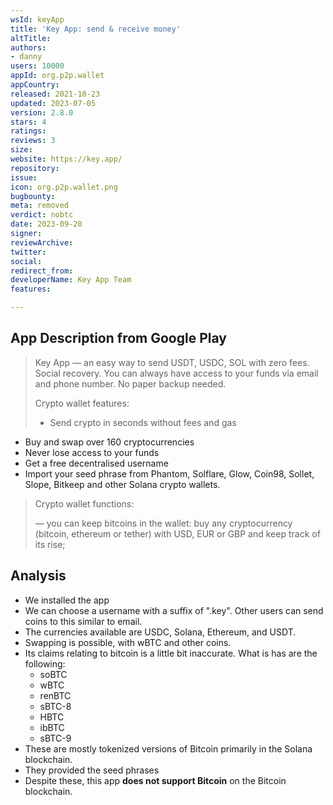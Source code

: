 ```yaml
---
wsId: keyApp
title: 'Key App: send & receive money'
altTitle: 
authors:
- danny
users: 10000
appId: org.p2p.wallet
appCountry: 
released: 2021-10-23
updated: 2023-07-05
version: 2.8.0
stars: 4
ratings: 
reviews: 3
size: 
website: https://key.app/
repository: 
issue: 
icon: org.p2p.wallet.png
bugbounty: 
meta: removed
verdict: nobtc
date: 2023-09-28
signer: 
reviewArchive: 
twitter: 
social: 
redirect_from: 
developerName: Key App Team
features: 

---
```


## App Description from Google Play 

> Key App — an easy way to send USDT, USDC, SOL with zero fees.
Social recovery. You can always have access to your funds via email and phone number. No paper backup needed.
>
> Crypto wallet features:
> - Send crypto in seconds without fees and gas
- Buy and swap over 160 cryptocurrencies
- Never lose access to your funds
- Get a free decentralised username
- Import your seed phrase from Phantom, Solflare, Glow, Coin98, Sollet, Slope, Bitkeep and other Solana crypto wallets.
>
> Crypto wallet functions:
>
> — you can keep bitcoins in the wallet: buy any cryptocurrency (bitcoin, ethereum or tether) with USD, EUR or GBP and keep track of its rise;

## Analysis 

- We installed the app 
- We can choose a username with a suffix of ".key". Other users can send coins to this similar to email. 
- The currencies available are USDC, Solana, Ethereum, and USDT. 
- Swapping is possible, with wBTC and other coins. 
- Its claims relating to bitcoin is a little bit inaccurate. What is has are the following:
  - soBTC
  - wBTC
  - renBTC
  - sBTC-8
  - HBTC
  - ibBTC
  - sBTC-9 
- These are mostly tokenized versions of Bitcoin primarily in the Solana blockchain. 
- They provided the seed phrases 
- Despite these, this app **does not support Bitcoin** on the Bitcoin blockchain. 
 